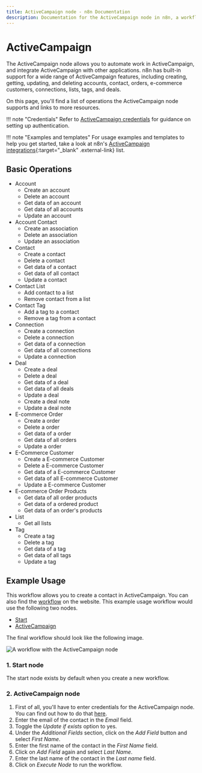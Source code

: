 ```yaml
---
title: ActiveCampaign node - n8n Documentation
description: Documentation for the ActiveCampaign node in n8n, a workflow automation platform. Includes details of operations and configuration, and links to examples and credentials information.
---
```


# ActiveCampaign

The ActiveCampaign node allows you to automate work in ActiveCampaign, and integrate ActiveCampaign with other applications. n8n has built-in support for a wide range of ActiveCampaign features, including creating, getting, updating, and deleting accounts, contact, orders, e-commerce customers, connections, lists, tags, and deals.

On this page, you'll find a list of operations the ActiveCampaign node supports and links to more resources.

!!! note "Credentials"
	Refer to [ActiveCampaign credentials](/integrations/builtin/credentials/activecampaign/) for guidance on setting up authentication. 

!!! note "Examples and templates"
	For usage examples and templates to help you get started, take a look at n8n's [ActiveCampaign integrations](https://n8n.io/integrations/activecampaign/){:target="_blank" .external-link} list.


## Basic Operations

* Account
    * Create an account
    * Delete an account
    * Get data of an account
    * Get data of all accounts
    * Update an account
* Account Contact
    * Create an association
    * Delete an association
    * Update an association
* Contact
    * Create a contact
    * Delete a contact
    * Get data of a contact
    * Get data of all contact
    * Update a contact
* Contact List
    * Add contact to a list
    * Remove contact from a list
* Contact Tag
    * Add a tag to a contact
    * Remove a tag from a contact
* Connection
    * Create a connection
    * Delete a connection
    * Get data of a connection
    * Get data of all connections
    * Update a connection
* Deal
    * Create a deal
    * Delete a deal
    * Get data of a deal
    * Get data of all deals
    * Update a deal
    * Create a deal note
    * Update a deal note
* E-commerce Order
    * Create a order
    * Delete a order
    * Get data of a order
    * Get data of all orders
    * Update a order
* E-Commerce Customer
    * Create a E-commerce Customer
    * Delete a E-commerce Customer
    * Get data of a E-commerce Customer
    * Get data of all E-commerce Customer
    * Update a E-commerce Customer
* E-commerce Order Products
    * Get data of all order products
    * Get data of a ordered product
    * Get data of an order's products
* List
    * Get all lists
* Tag
    * Create a tag
    * Delete a tag
    * Get data of a tag
    * Get data of all tags
    * Update a tag

## Example Usage

This workflow allows you to create a contact in ActiveCampaign. You can also find the [workflow](https://n8n.io/workflows/412) on the website. This example usage workflow would use the following two nodes.
- [Start](/integrations/builtin/core-nodes/n8n-nodes-base.start/)
- [ActiveCampaign]()

The final workflow should look like the following image.

![A workflow with the ActiveCampaign node](/_images/integrations/builtin/app-nodes/activecampaign/workflow.png)

### 1. Start node

The start node exists by default when you create a new workflow.

### 2. ActiveCampaign node

1. First of all, you'll have to enter credentials for the ActiveCampaign node. You can find out how to do that [here](/integrations/builtin/credentials/activecampaign/).
2. Enter the email of the contact in the *Email* field.
3. Toggle the *Update if exists* option to yes.
4. Under the *Additional Fields* section, click on the *Add Field* button and select *First Name*.
5. Enter the first name of the contact in the *First Name* field.
6. Click on *Add Field* again and select *Last Name*.
7. Enter the last name of the contact in the *Last name* field.
8. Click on *Execute Node* to run the workflow.

